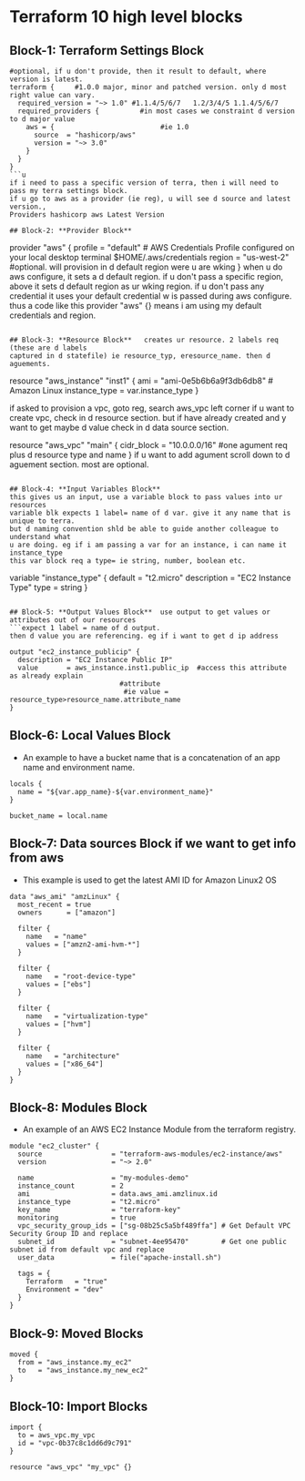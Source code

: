 # Terraform 10 high level blocks

## Block-1: **Terraform Settings Block**
```
#optional, if u don't provide, then it result to default, where version is latest.
terraform {     #1.0.0 major, minor and patched version. only d most right value can vary.
  required_version = "~> 1.0" #1.1.4/5/6/7   1.2/3/4/5 1.1.4/5/6/7
  required_providers {          #in most cases we constraint d version to d major value
    aws = {                          #ie 1.0
      source  = "hashicorp/aws"
      version = "~> 3.0"
    }
  }
}
```u
if i need to pass a specific version of terra, then i will need to  pass my terra settings block.
if u go to aws as a provider (ie reg), u will see d source and latest version., 
Providers hashicorp aws Latest Version

## Block-2: **Provider Block**
```
provider "aws" {
  profile = "default" # AWS Credentials Profile configured on your local desktop terminal  $HOME/.aws/credentials
  region  = "us-west-2" #optional. will provision in d default region were u are wking
}
when u do aws configure, it sets a d default region. if u don't pass a specific region, above
it sets d default region as ur wking region. if u don't pass any credential it uses 
your default credential w is passed during aws configure.
thus a code like this 
provider "aws" {}  means i am using my default credentials and region.
```

## Block-3: **Resource Block**   creates ur resource. 2 labels req (these are d labels
captured in d statefile) ie resource_typ, eresource_name. then d aguements.
```
resource "aws_instance" "inst1" {
  ami           = "ami-0e5b6b6a9f3db6db8" # Amazon Linux
  instance_type = var.instance_type
}

if asked to provision a vpc, goto reg, search aws_vpc left corner
if u want to create vpc, check in d resource section. but if have already created and y want 
to get maybe d value check in d data source section.

resource "aws_vpc" "main" {
  cidr_block = "10.0.0.0/16"    #one agument req plus d resource type and name
}
if u want to add agument scroll down to d aguement section. most are optional.

```

## Block-4: **Input Variables Block**
this gives us an input, use a variable block to pass values into ur resources
variable blk expects 1 label= name of d var. give it any name that is unique to terra.
but d naming convention shld be able to guide another colleague to understand what
u are doing. eg if i am passing a var for an instance, i can name it instance_type
this var block req a type= ie string, number, boolean etc.
```
variable "instance_type" {
  default     = "t2.micro"
  description = "EC2 Instance Type"
  type        = string
}
```

## Block-5: **Output Values Block**  use output to get values or attributes out of our resources
```expect 1 label = name of d output.
then d value you are referencing. eg if i want to get d ip address

output "ec2_instance_publicip" {
  description = "EC2 Instance Public IP"
  value       = aws_instance.inst1.public_ip  #access this attribute as already explain
                           #attribute
                            #ie value = resource_type>resource_name.attribute_name
}
```

## Block-6: **Local Values Block**
 - An example to have a bucket name that is a concatenation of an app name and environment name.
```
locals {
  name = "${var.app_name}-${var.environment_name}"
}

bucket_name = local.name
```

## Block-7: **Data sources Block**    if we want to get info from aws 
 - This example is used to get the latest AMI ID for Amazon Linux2 OS
```
data "aws_ami" "amzLinux" {
  most_recent = true
  owners      = ["amazon"]

  filter {
    name   = "name"
    values = ["amzn2-ami-hvm-*"]
  }

  filter {
    name   = "root-device-type"
    values = ["ebs"]
  }

  filter {
    name   = "virtualization-type"
    values = ["hvm"]
  }

  filter {
    name   = "architecture"
    values = ["x86_64"]
  }
}
```

## Block-8: **Modules Block**
- An example of an AWS EC2 Instance Module from the terraform registry.
```
module "ec2_cluster" {
  source                 = "terraform-aws-modules/ec2-instance/aws"
  version                = "~> 2.0"

  name                   = "my-modules-demo"
  instance_count         = 2
  ami                    = data.aws_ami.amzlinux.id
  instance_type          = "t2.micro"
  key_name               = "terraform-key"
  monitoring             = true
  vpc_security_group_ids = ["sg-08b25c5a5bf489ffa"] # Get Default VPC Security Group ID and replace
  subnet_id              = "subnet-4ee95470"        # Get one public subnet id from default vpc and replace
  user_data              = file("apache-install.sh")

  tags = {
    Terraform   = "true"
    Environment = "dev"
  }
}
```

## Block-9: **Moved Blocks**
```
moved {
  from = "aws_instance.my_ec2"
  to   = "aws_instance.my_new_ec2"
}
```

## Block-10: **Import Blocks**
```
import {
  to = aws_vpc.my_vpc
  id = "vpc-0b37c8c1dd6d9c791"
}

resource "aws_vpc" "my_vpc" {}
```

